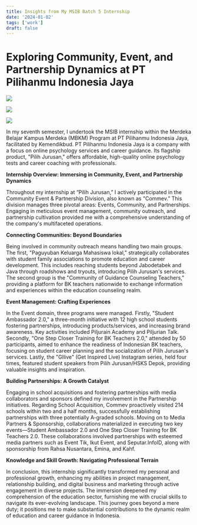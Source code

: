 ```yaml
---
title: Insights from My MSIB Batch 5 Internship
date: '2024-01-02'
tags: ['work']
draft: false
---
```


# Exploring Community, Event, and Partnership Dynamics at PT Pilihanmu Indonesia Jaya


![](https://postimg.cc/WFh5KwkH)

![](https://postimg.cc/06ttcBbS)

![](https://postimg.cc/065WGs2x)


In my seventh semester, I undertook the MSIB internship within the Merdeka Belajar Kampus Merdeka (MBKM) Program at PT Pilihanmu Indonesia Jaya, facilitated by Kemendikbud. PT Pilihanmu Indonesia Jaya is a company with a focus on online psychology services and career guidance. Its flagship product, "Pilih Jurusan," offers affordable, high-quality online psychology tests and career coaching with professionals.

**Internship Overview: Immersing in Community, Event, and Partnership Dynamics**

Throughout my internship at “Pilih Jurusan,” I actively participated in the Community Event & Partnership Division, also known as "Commev.” This division manages three pivotal areas: Events, Community, and Partnerships. Engaging in meticulous event management, community outreach, and partnership cultivation provided me with a comprehensive understanding of the company's multifaceted operations.

**Connecting Communities: Beyond Boundaries**

Being involved in community outreach means handling two main groups. The first, "Paguyuban Keluarga Mahasiswa lokal," strategically collaborates with student family associations to promote education and career development. This includes reaching students beyond Jabodetabek and Java through roadshows and tryouts, introducing Pilih Jurusan's services. The second group is the "Community of Guidance Counseling Teachers," providing a platform for BK teachers nationwide to exchange information and experiences within the education counseling realm.

**Event Management: Crafting Experiences**

In the Event domain, three programs were managed. Firstly, "Student Ambassador 2.0," a three-month initiative with 12 high school students fostering partnerships, introducing products/services, and increasing brand awareness. Key activities included Piljurain Academy and Piljurian Talk. Secondly, "One Step Closer Training for BK Teachers 2.0," attended by 50 participants, aimed to enhance the readiness of Indonesian BK teachers, focusing on student career planning and the socialization of Pilih Jurusan's services. Lastly, the "GIlive" (Get Inspired Live) Instagram series, held four times, featured student speakers from Pilih Jurusan/HSKS Depok, providing valuable insights and inspiration.

**Building Partnerships: A Growth Catalyst**

Engaging in school acquisitions and fostering partnerships with media collaborators and sponsors defined my involvement in the Partnership initiatives. Regarding School Acquisition, Commev proactively visited 214 schools within two and a half months, successfully establishing partnerships with three potentially A-graded schools. Moving on to Media Partners & Sponsorship, collaborations materialized in executing two key events—Student Ambassador 2.0 and One Step Closer Training for BK Teachers 2.0. These collaborations involved partnerships with esteemed media partners such as Event Tik, Ikut Event, and Seputar.InfoID, along with sponsorship from Rahsa Nusantara, Emina, and Kahf.

**Knowledge and Skill Growth: Navigating Professional Terrain**

In conclusion, this internship significantly transformed my personal and professional growth, enhancing my abilities in project management, relationship building, and digital business and marketing through active engagement in diverse projects. The immersion deepened my comprehension of the education sector, furnishing me with crucial skills to navigate its ever-evolving landscape. This journey goes beyond a mere duty; it positions me to make substantial contributions to the dynamic realm of education and career guidance in Indonesia.

